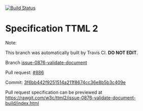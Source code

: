 [![Build Status](https://travis-ci.org/w3c/ttml2.svg?branch=issue-0876-validate-document)](https://travis-ci.org/w3c/ttml2)


# Specification TTML 2


Note:


This branch was automatically built by Travis CI. <b>DO NOT EDIT</b>.


 Branch [issue-0876-validate-document](https://github.com/w3c/ttml2/tree/issue-0876-validate-document)


 Pull request: [#886](https://github.com/w3c/ttml2/pull/886)


 Commit: [3f6bb442f9251514a211f8674cc36e8b5b3c409e](https://github.com/w3c/ttml2/commit/3f6bb442f9251514a211f8674cc36e8b5b3c409e)

Pull request specification can be previewed at https://rawgit.com/w3c/ttml2/issue-0876-validate-document-build/index.html



